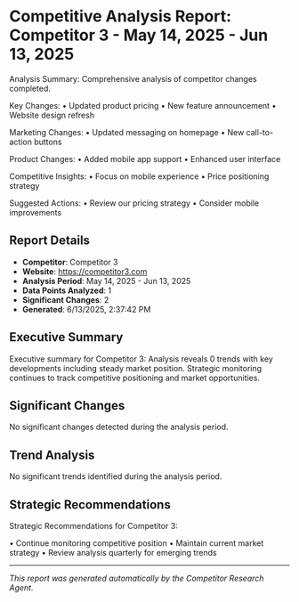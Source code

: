 # Competitive Analysis Report: Competitor 3 - May 14, 2025 - Jun 13, 2025

Analysis Summary:
Comprehensive analysis of competitor changes completed.

Key Changes:
• Updated product pricing
• New feature announcement
• Website design refresh

Marketing Changes:
• Updated messaging on homepage
• New call-to-action buttons

Product Changes:
• Added mobile app support
• Enhanced user interface

Competitive Insights:
• Focus on mobile experience
• Price positioning strategy

Suggested Actions:
• Review our pricing strategy
• Consider mobile improvements

## Report Details

- **Competitor**: Competitor 3
- **Website**: https://competitor3.com
- **Analysis Period**: May 14, 2025 - Jun 13, 2025
- **Data Points Analyzed**: 1
- **Significant Changes**: 2
- **Generated**: 6/13/2025, 2:37:42 PM

## Executive Summary

Executive summary for Competitor 3: Analysis reveals 0 trends with key developments including steady market position. Strategic monitoring continues to track competitive positioning and market opportunities.

## Significant Changes

No significant changes detected during the analysis period.

## Trend Analysis

No significant trends identified during the analysis period.

## Strategic Recommendations

Strategic Recommendations for Competitor 3:

• Continue monitoring competitive position
• Maintain current market strategy
• Review analysis quarterly for emerging trends

---

*This report was generated automatically by the Competitor Research Agent.*
